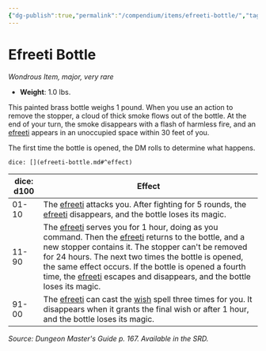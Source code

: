 ```yaml
---
{"dg-publish":true,"permalink":"/compendium/items/efreeti-bottle/","tags":["compendium/src/5e/dmg","item/rarity/very-rare","item/tier/major","item/wondrous"]}
---
```


# Efreeti Bottle
*Wondrous Item, major, very rare*  

- **Weight**: 1.0 lbs.

This painted brass bottle weighs 1 pound. When you use an action to remove the stopper, a cloud of thick smoke flows out of the bottle. At the end of your turn, the smoke disappears with a flash of harmless fire, and an [efreeti](compendium/bestiary/elemental/efreeti.md) appears in an unoccupied space within 30 feet of you.

The first time the bottle is opened, the DM rolls to determine what happens.

`dice: [](efreeti-bottle.md#^effect)`

| dice: d100 | Effect |
|------------|--------|
| 01-10 | The [efreeti](compendium/bestiary/elemental/efreeti.md) attacks you. After fighting for 5 rounds, the [efreeti](compendium/bestiary/elemental/efreeti.md) disappears, and the bottle loses its magic. |
| 11-90 | The [efreeti](compendium/bestiary/elemental/efreeti.md) serves you for 1 hour, doing as you command. Then the [efreeti](compendium/bestiary/elemental/efreeti.md) returns to the bottle, and a new stopper contains it. The stopper can't be removed for 24 hours. The next two times the bottle is opened, the same effect occurs. If the bottle is opened a fourth time, the [efreeti](compendium/bestiary/elemental/efreeti.md) escapes and disappears, and the bottle loses its magic. |
| 91-00 | The [efreeti](compendium/bestiary/elemental/efreeti.md) can cast the [wish](compendium/spells/wish.md) spell three times for you. It disappears when it grants the final wish or after 1 hour, and the bottle loses its magic. |{ #effect}


*Source: Dungeon Master's Guide p. 167. Available in the SRD.*